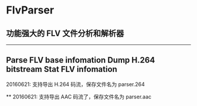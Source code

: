 # FlvParser

## 功能强大的 FLV 文件分析和解析器
--------------------------------------
Parse FLV base infomation
Dump H.264 bitstream
Stat FLV infomation
-----------------------------
20160621: 支持导出 H.264 码流，保存文件名为 parser.264

**
20160621: 支持导出 AAC 码流了，保存文件名为 parser.aac
